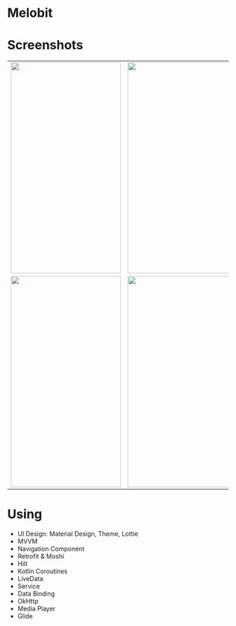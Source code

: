 <html>
<head>
<meta charset="utf-8">
</head>
<body>
<h1>Melobit</h1>
<h1>Screenshots</h1>
<table border="0" cellspacing="20">
  <tbody align="center" >
    <tr >
      <td ><img src="https://s2.uupload.ir/files/1_zw71.jpg" width="250" height="480" alt=""/></td>
      <td><img src="https://s2.uupload.ir/files/2_ntjc.jpg" width="250" height="480" alt=""/></td>
            <td><img src="https://s2.uupload.ir/files/3_2x7.jpg" width="250" height="480" alt=""/></td>
    </tr>
    <tr>
      <td><img src="https://s2.uupload.ir/files/4_klqr.jpg" width="250" height="480" alt=""/></td>
            <td><img src="https://s2.uupload.ir/files/5_u69.jpg" width="250" height="480" alt=""/></td>
    </tr>
  </tbody>
</table>
	<h1>Using</h1>
<ul>
  <li> UI Design: Material Design, Theme, Lottie
</li>
  <li>MVVM</li>
  <li>Navigation Component </li>
    <li>Retrofit & Moshi</li>
     <li>Hilt</li>
     <li>Kotlin Coroutines</li>
     <li>LiveData</li>
         <li>Service</li>
     <li>Data Binding</li>
     <li>OkHttp</li>
     <li>Media Player</li>
    <li>Glide</li>
</ul>  
</body>
</html>
